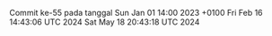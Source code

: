 Commit ke-55 pada tanggal Sun Jan 01 14:00 2023 +0100
Fri Feb 16 14:43:06 UTC 2024
Sat May 18 20:43:18 UTC 2024
